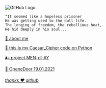    ![GitHub Logo](https://a1ex-13.github.io/m4.jpg)
   
```
"It seemed like a hopeless prisoner
He was getting used to the dull life. 
The longing of freedom, the rebellious heat, 
He hid deeply in his soul...
```

[🧔 about me](https://github.com/A1ex-13/A1ex-13/readme.md)

[🐍 this is my Caesar_Cipher code on Python](https://github.com/A1ex-13/Caesar_Cipher-)

[🌬️ project MEN-dl-AY](https://a1ex-13.github.io/MEN-dl-AY/MEN-dl-AY)

[🎈 OpeneDoor 19.01.2021](https://img1.goodfon.ru/original/1956x1294/e/df/kreativ-gorod-smog-chelovek.jpg)

###### [thanks ❤️ github](https://github.com/)
     
